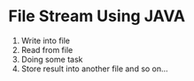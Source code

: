 # File Stream Using JAVA

1. Write into file
2. Read from file
3. Doing some task
4. Store result into another file and so on...

